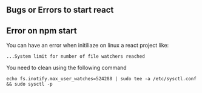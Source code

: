 ## Bugs or Errors to start react

## Error on npm start
You can have an error when initiliaze on linux a react project like:
```
...System limit for number of file watchers reached
```
You need to clean using the following command
```
echo fs.inotify.max_user_watches=524288 | sudo tee -a /etc/sysctl.conf && sudo sysctl -p
```
